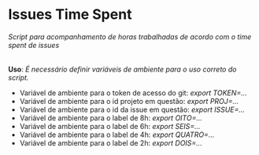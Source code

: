 # Issues Time Spent

###### Script para acompanhamento de horas trabalhadas de acordo com o time spent de issues

__Uso__:
*É necessário definir variáveis de ambiente para o uso correto do script.*
- Variável de ambiente para o token de acesso do git: *export TOKEN=...*
- Variável de ambiente para o id projeto em questão: *export PROJ=...*
- Variável de ambiente para o id da issue em questão: *export ISSUE=...*
- Variável de ambiente para o label de 8h: *export OITO=...*
- Variável de ambiente para o label de 6h: *export SEIS=...*
- Variável de ambiente para o label de 4h: *export QUATRO=...*
- Variável de ambiente para o label de 2h: *export DOIS=...*
